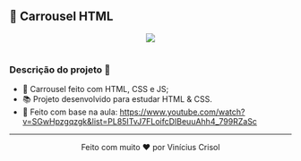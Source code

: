 ## 📌 Carrousel HTML

<p align="center"><img src="https://i.ibb.co/F0mdc7G/ezgif-com-video-to-gif.gif"/></p>

#

### Descrição do projeto 🚀

- 📙 Carrousel feito com HTML, CSS e JS;
- 📚 Projeto desenvolvido para estudar HTML & CSS.
- 🚀 Feito com base na aula: https://www.youtube.com/watch?v=SGwHpzgqzgk&list=PL85ITvJ7FLoifcDIBeuuAhh4_799RZaSc

---


<p align="center">
  Feito com muito ❤️ por Vinícius Crisol
</p>

